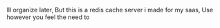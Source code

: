 Ill organize later, But this is a redis cache server i made for my saas, Use however you feel the need to 
